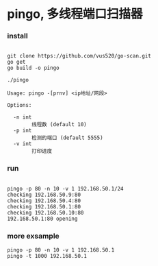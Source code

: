 pingo, 多线程端口扫描器
======================


### install

```shell

git clone https://github.com/vus520/go-scan.git
go get
go build -o pingo

./pingo

Usage: pingo -[prnv] <ip地址/网段>

Options:

  -n int
    	线程数 (default 10)
  -p int
    	检测的端口 (default 5555)
  -v int
    	打印进度

```


### run

```

pingo -p 80 -n 10 -v 1 192.168.50.1/24
checking 192.168.50.9:80
checking 192.168.50.4:80
checking 192.168.50.1:80
checking 192.168.50.10:80
192.168.50.1:80 opening

```

### more exsample
```
pingo -p 80 -n 10 -v 1 192.168.50.1
pingo -t 1000 192.168.50.1
```